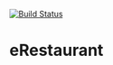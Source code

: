 [![Build Status](https://travis-ci.com/bohdanMilenko/algorythmsSolutions.svg?branch=master)](https://travis-ci.com/bohdanMilenko/algorythmsSolutions)

# eRestaurant
